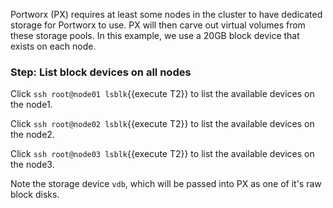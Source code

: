 Portworx (PX) requires at least some nodes in the cluster to have dedicated storage for Portworx to use.  PX will then carve out virtual volumes from these storage pools.  In this example, we use a 20GB block device that exists on each node.

### Step: List block devices on all nodes

Click `ssh root@node01 lsblk`{{execute T2}} to list the available devices on the node1.

Click `ssh root@node02 lsblk`{{execute T2}} to list the available devices on the node2.

Click `ssh root@node03 lsblk`{{execute T2}} to list the available devices on the node3.

Note the storage device `vdb`, which will be passed into PX as one of it's raw block disks.
